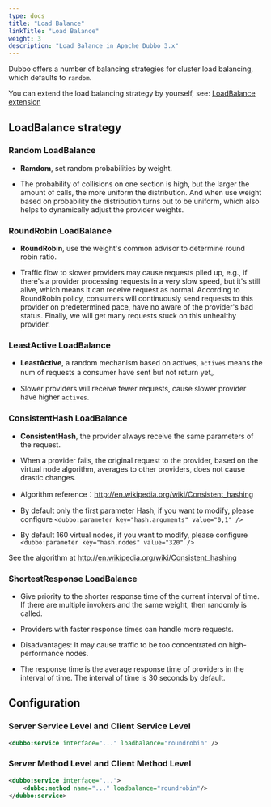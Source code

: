 ```yaml
---
type: docs
title: "Load Balance"
linkTitle: "Load Balance"
weight: 3
description: "Load Balance in Apache Dubbo 3.x"
---
```


Dubbo offers a number of balancing strategies for cluster load balancing, which defaults to `random`.

You can extend the load balancing strategy by yourself, see: [LoadBalance extension](../../v2.7/dev/impls/load-balance/)

## LoadBalance strategy

### Random LoadBalance

* **Ramdom**, set random probabilities by weight.

* The probability of collisions on one section is high, but the larger the amount of calls, the more uniform the distribution. And when use weight based on probability the distribution turns out to be uniform, which also helps to dynamically adjust the provider weights.

### RoundRobin LoadBalance

* **RoundRobin**, use the weight's common advisor to determine round robin ratio.

* Traffic flow to slower providers may cause requests piled up, e.g., if there's a provider processing requests in a very slow speed, but it's still alive, which means it can receive request as normal. According to RoundRobin policy, consumers will continuously send requests to this provider on predetermined pace, have no aware of the provider's bad status. Finally, we will get many requests stuck on this unhealthy provider.

### LeastActive LoadBalance

* **LeastActive**, a random mechanism based on actives, `actives` means the num of requests a consumer have sent but not return yet。

* Slower providers will receive fewer requests, cause slower provider have higher `actives`.

### ConsistentHash LoadBalance

* **ConsistentHash**, the provider always receive the same parameters of the request.

* When a provider fails, the original request to the provider, based on the virtual node algorithm, averages to other providers, does not cause drastic changes.

* Algorithm reference：http://en.wikipedia.org/wiki/Consistent_hashing

* By default only the first parameter Hash, if you want to modify, please configure `<dubbo:parameter key="hash.arguments" value="0,1" />`

* By default 160 virtual nodes, if you want to modify, please configure `<dubbo:parameter key="hash.nodes" value="320" />`

See the algorithm at http://en.wikipedia.org/wiki/Consistent_hashing

### ShortestResponse LoadBalance

* Give priority to the shorter response time of the current interval of time. If there are multiple invokers and the same weight, then randomly is called.

* Providers with faster response times can handle more requests.

* Disadvantages: It may cause traffic to be too concentrated on high-performance nodes.

* The response time is the average response time of providers in the interval of time. The interval of time is 30 seconds by default.

## Configuration

### Server Service Level and Client Service Level

```xml
<dubbo:service interface="..." loadbalance="roundrobin" />
```

### Server Method Level and Client Method Level

```xml
<dubbo:service interface="...">
    <dubbo:method name="..." loadbalance="roundrobin"/>
</dubbo:service>
```